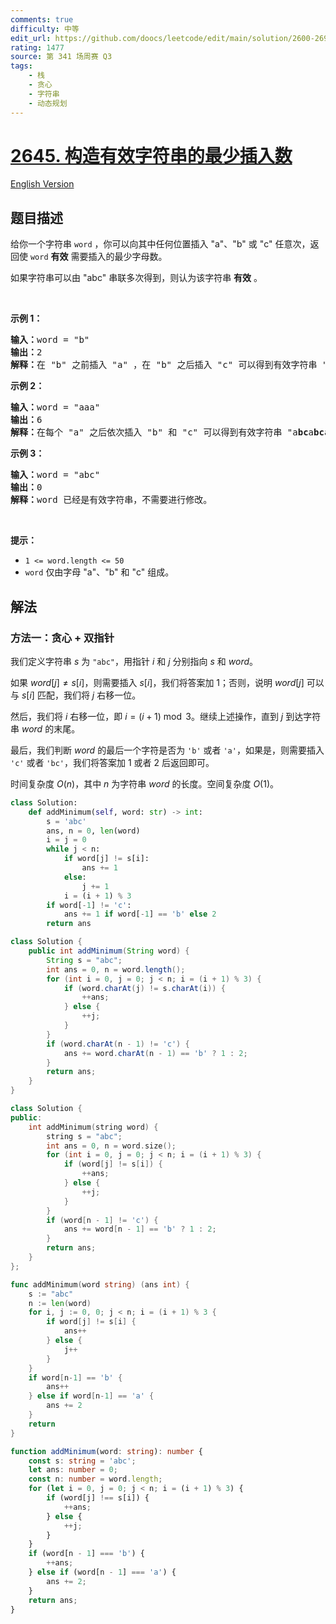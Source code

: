 ```yaml
---
comments: true
difficulty: 中等
edit_url: https://github.com/doocs/leetcode/edit/main/solution/2600-2699/2645.Minimum%20Additions%20to%20Make%20Valid%20String/README.md
rating: 1477
source: 第 341 场周赛 Q3
tags:
    - 栈
    - 贪心
    - 字符串
    - 动态规划
---
```


<!-- problem:start -->

# [2645. 构造有效字符串的最少插入数](https://leetcode.cn/problems/minimum-additions-to-make-valid-string)

[English Version](/solution/2600-2699/2645.Minimum%20Additions%20to%20Make%20Valid%20String/README_EN.md)

## 题目描述

<!-- description:start -->

<p>给你一个字符串 <code>word</code> ，你可以向其中任何位置插入 "a"、"b" 或 "c" 任意次，返回使 <code>word</code> <strong>有效</strong> 需要插入的最少字母数。</p>

<p>如果字符串可以由 "abc" 串联多次得到，则认为该字符串 <strong>有效</strong> 。</p>

<p>&nbsp;</p>

<p><strong>示例 1：</strong></p>

<pre><strong>输入：</strong>word = "b"
<strong>输出：</strong>2
<strong>解释：</strong>在 "b" 之前插入 "a" ，在 "b" 之后插入 "c" 可以得到有效字符串 "<strong>a</strong>b<strong>c</strong>" 。
</pre>

<p><strong>示例 2：</strong></p>

<pre><strong>输入：</strong>word = "aaa"
<strong>输出：</strong>6
<strong>解释：</strong>在每个 "a" 之后依次插入 "b" 和 "c" 可以得到有效字符串 "a<strong>bc</strong>a<strong>bc</strong>a<strong>bc</strong>" 。
</pre>

<p><strong>示例 3：</strong></p>

<pre><strong>输入：</strong>word = "abc"
<strong>输出：</strong>0
<strong>解释：</strong>word 已经是有效字符串，不需要进行修改。 
</pre>

<p>&nbsp;</p>

<p><strong>提示：</strong></p>

<ul>
	<li><code>1 &lt;= word.length &lt;= 50</code></li>
	<li><code>word</code> 仅由字母 "a"、"b" 和 "c" 组成。</li>
</ul>

<!-- description:end -->

## 解法

<!-- solution:start -->

### 方法一：贪心 + 双指针

我们定义字符串 $s$ 为 `"abc"`，用指针 $i$ 和 $j$ 分别指向 $s$ 和 $word$。

如果 $word[j] \neq s[i]$，则需要插入 $s[i]$，我们将答案加 $1$；否则，说明 $word[j]$ 可以与 $s[i]$ 匹配，我们将 $j$ 右移一位。

然后，我们将 $i$ 右移一位，即 $i = (i + 1) \bmod 3$。继续上述操作，直到 $j$ 到达字符串 $word$ 的末尾。

最后，我们判断 $word$ 的最后一个字符是否为 `'b'` 或者 `'a'`，如果是，则需要插入 `'c'` 或者 `'bc'`，我们将答案加 $1$ 或者 $2$ 后返回即可。

时间复杂度 $O(n)$，其中 $n$ 为字符串 $word$ 的长度。空间复杂度 $O(1)$。

<!-- tabs:start -->

```python
class Solution:
    def addMinimum(self, word: str) -> int:
        s = 'abc'
        ans, n = 0, len(word)
        i = j = 0
        while j < n:
            if word[j] != s[i]:
                ans += 1
            else:
                j += 1
            i = (i + 1) % 3
        if word[-1] != 'c':
            ans += 1 if word[-1] == 'b' else 2
        return ans
```

```java
class Solution {
    public int addMinimum(String word) {
        String s = "abc";
        int ans = 0, n = word.length();
        for (int i = 0, j = 0; j < n; i = (i + 1) % 3) {
            if (word.charAt(j) != s.charAt(i)) {
                ++ans;
            } else {
                ++j;
            }
        }
        if (word.charAt(n - 1) != 'c') {
            ans += word.charAt(n - 1) == 'b' ? 1 : 2;
        }
        return ans;
    }
}
```

```cpp
class Solution {
public:
    int addMinimum(string word) {
        string s = "abc";
        int ans = 0, n = word.size();
        for (int i = 0, j = 0; j < n; i = (i + 1) % 3) {
            if (word[j] != s[i]) {
                ++ans;
            } else {
                ++j;
            }
        }
        if (word[n - 1] != 'c') {
            ans += word[n - 1] == 'b' ? 1 : 2;
        }
        return ans;
    }
};
```

```go
func addMinimum(word string) (ans int) {
	s := "abc"
	n := len(word)
	for i, j := 0, 0; j < n; i = (i + 1) % 3 {
		if word[j] != s[i] {
			ans++
		} else {
			j++
		}
	}
	if word[n-1] == 'b' {
		ans++
	} else if word[n-1] == 'a' {
		ans += 2
	}
	return
}
```

```ts
function addMinimum(word: string): number {
    const s: string = 'abc';
    let ans: number = 0;
    const n: number = word.length;
    for (let i = 0, j = 0; j < n; i = (i + 1) % 3) {
        if (word[j] !== s[i]) {
            ++ans;
        } else {
            ++j;
        }
    }
    if (word[n - 1] === 'b') {
        ++ans;
    } else if (word[n - 1] === 'a') {
        ans += 2;
    }
    return ans;
}
```

<!-- tabs:end -->

<!-- solution:end -->

<!-- problem:end -->
